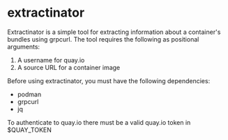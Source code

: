 # extractinator

Extractinator is a simple tool for extracting information about a container's bundles using grpcurl. The tool requires the following as positional arguments:
1. A username for quay.io
2. A source URL for a container image

Before using extractinator, you must have the following dependencies:
- podman
- grpcurl
- jq

To authenticate to quay.io there must be a valid quay.io token in $QUAY_TOKEN